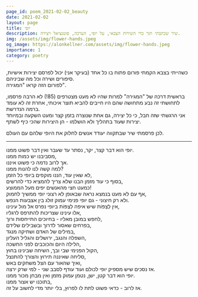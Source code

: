 ```yaml
---
page_id: poem_2021-02-02_beauty
date: 2021-02-02
layout: page
title: יופי
description: שיר שכתבתי תוך כדי השירות הצבאי, על יופי, הערכה, פוטנציאל ויצירה.
img: /assets/img/flower-hands.jpeg
og_image: https://alonkellner.com/assets/img/flower-hands.jpeg
importance: 1
category: poetry
---
```


כשהייתי בצבא הקמתי פורום פתוח בו כל אחד (בעיקר אני) יכול לפרסם יצירות אישיות, סיפורים ושירה וכל מה שביניהם.  
לפורום הזה קראו "המגירה".

בראשית דרכה של "המגירה" למרות שהיו לא מעט מצטרפים (85!) לא הרבה פרסמו, לתחושתי זה נבע מתחושה שהם היו חייבים להביא תוצר איכותי, אחרת זה לא עומד ברמה הנדרשת.  
אני הרגשתי שזה חבל, כי כל יצירה, גם אחת שנוצרה בזמן קצר ומעט השקעה ובמיוחד יצירות שעוד בתהליך ולא הושלמו - הן היצירות שהכי כיף לשתף.

לכן פרסמתי שיר שבתקווה יעודד אנשים לחלוק את היופי שלהם עם העולם.

---

יופי הוא דבר קצר, יקר, נסתר עד שעבר ואין דבר פשוט ממנו.  
מסביבנו יש כמות ממנו,  
אך לרוב נדמה כי פשוט איננו.  
למה קשה לנו להנות ממנו?  
לא שאין עוד, הננו מוקפים ביופי כל הזמן,  
בסוף כי עוד מזמן הבנו שלא צריך להמציא כדי להרשים,  
כמעט חצי מהאנשים יפים מעל הממוצע!  
אף עם לא מעט בנמצא נראה שבאופן לא רצוני יופי ממשיך לחמוק,  
ולא רק חיצוני - גם יופי פנימי עמוק זולג בין אצבעות הנפש.  
אין לְצַפּוֹת שיש איפה לִצְפּוֹת ביופי נפרס אל מול עינינו,  
אלו עינינו שצריכות להתרפס לרגליו,  
לחפש במובן מאליו - בחיוכים התייחסות ורוך,  
בפרחים שאסור לדרוך ובשבילים שלידם,  
במילים של האדם ושתיקה מנגד,  
השפלה והנגב, ירושלים והגליל העליון,  
הלילה היום והכוכבים לפני החשכה,  
הקול הפנימי שבי ובך, השיחה שבינינו בחוץ,  
סליחה שאיננה תירוץ והצורך להתנצל,  
ואיך שהאור עם הצל משחקים באש,  
אז נסכים שיש מספיק יופי לכולם ועוד עודף לסבב שני - למי שרק ירצה.  
יופי הוא דבר קטן, ישן, נטמן עמוק מזמן ואין מבחן מכור ממנו.  
בתוכנו יש אצור ממנו,  
אז לרוב - כדאי פשוט לתת לו לפרוץ, בלי יותר מדי לחשוב על זה.
